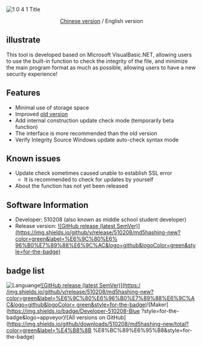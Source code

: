 ![1 0 4 1 Title](https://github.com/510208/MD5Hashing-NEW/assets/107909497/e08cff95-1bf8-4c73-8abd-cab057533c21)

<center><a href="README.md">Chinese version</a> / English version</center>

## illustrate

This tool is developed based on Microsoft VisualBasic.NET, allowing users to use the built-in function to check the integrity of the file, and minimize the main program format as much as possible, allowing users to have a new security experience!

## Features

- Minimal use of storage space
- Improved [old version](https://github.com/510208/md5hashing-new)
- Add internal construction update check mode (temporarily beta function)
- The interface is more recommended than the old version
- Verify Integrity Source Windows update auto-check syntax mode

## Known issues

* Update check sometimes caused unable to establish SSL error
    * It is recommended to check for updates by yourself
* About the function has not yet been released

## Software Information

- Developer: 510208 (also known as middle school student developer)
- Release version: [![GitHub release (latest SemVer)](https://img.shields.io/github/v/release/510208/md5hashing-new?color=green&label=%E6%9C%80%E6% 96%B0%E7%89%88%E6%9C%AC&logo=github&logoColor=green&style=for-the-badge)](https://https://github.com/510208/md5hashing-new)

## badge list

![Languange](https://img.shields.io/badge/Languange-Chinese%20Traditional-Success?style=for-the-badge&logo=appveyor)[![GitHub release (latest SemVer)](https:/ /img.shields.io/github/v/release/510208/md5hashing-new?color=green&label=%E6%9C%80%E6%96%B0%E7%89%88%E6%9C%AC&logo=github&logoColor= green&style=for-the-badge)](https://https://github.com/510208/md5hashing-new)![Maker](https://img.shields.io/badge/Developer-510208-Blue ?style=for-the-badge&logo=appveyor)![All versions on GitHub](https://img.shields.io/github/downloads/510208/md5hashing-new/total?color=green&label=%E4%B8%8B %E8%BC%89%E6%95%B8&style=for-the-badge)
